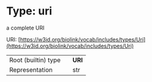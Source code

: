 
# Type: uri


a complete URI

URI: [https://w3id.org/biolink/vocab/includes/types/Uri](https://w3id.org/biolink/vocab/includes/types/Uri)

|  |  |  |
| --- | --- | --- |
| Root (builtin) type | | **URI** |
| Representation | | str |
